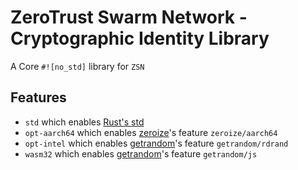 # ZeroTrust Swarm Network - Cryptographic Identity Library

A Core `#![no_std]` library for `ZSN`

## Features

- `std` which enables [Rust's std](https://doc.rust-lang.org/std/)
- `opt-aarch64` which enables [zeroize](https://crates.io/crates/zeroize)'s feature `zeroize/aarch64`
- `opt-intel` which enables [getrandom](https://crates.io/crates/getrandom)'s feature `getrandom/rdrand`
- `wasm32` which enables [getrandom](https://crates.io/crates/getrandom)'s feature `getrandom/js`
